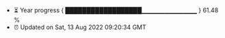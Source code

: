 - ⏳ Year progress { ██████████████████▁▁▁▁▁▁▁▁▁▁▁▁ } 61.48 %
- ⏰ Updated on Sat, 13 Aug 2022 09:20:34 GMT

